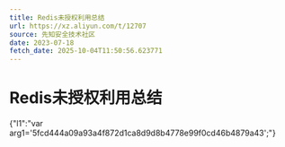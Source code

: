 ```yaml
---
title: Redis未授权利用总结
url: https://xz.aliyun.com/t/12707
source: 先知安全技术社区
date: 2023-07-18
fetch_date: 2025-10-04T11:50:56.623771
---
```


# Redis未授权利用总结

{"l1":"var arg1='5fcd444a09a93a4f872d1ca8d9d8b4778e99f0cd46b4879a43';"}